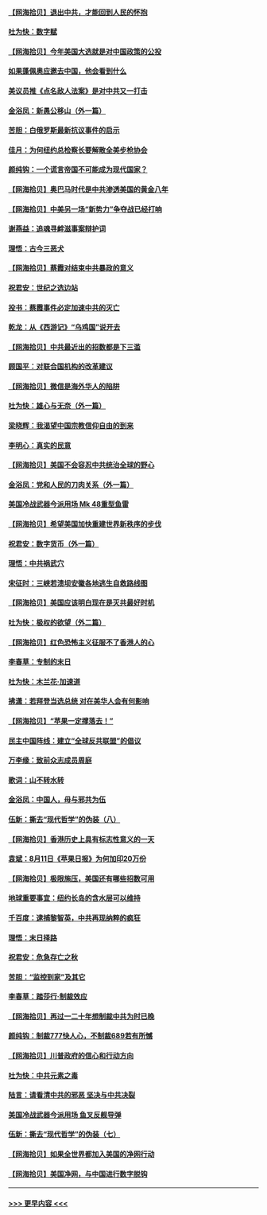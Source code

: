 #### [【网海拾贝】退出中共，才能回到人民的怀抱](../pages/nsc993/n12352634.md?t=08241902) 
#### [吐为快：数字赋](../pages/nsc993/n12352317.md?t=08241902) 
#### [【网海拾贝】今年美国大选就是对中国政策的公投](../pages/nsc993/n12350973.md?t=08241902) 
#### [如果蓬佩奥应邀去中国，他会看到什么](../pages/nsc993/n12350945.md?t=08241902) 
#### [美议员推《点名敌人法案》是对中共又一打击](../pages/nsc993/n12350765.md?t=08241902) 
#### [金浴凤：新愚公移山（外一篇）](../pages/nsc993/n12350253.md?t=08241902) 
#### [苦胆：白俄罗斯最新抗议事件的启示](../pages/nsc993/n12349989.md?t=08241902) 
#### [佳月：为何纽约总检察长要解散全美步枪协会](../pages/nsc993/n12349939.md?t=08241902) 
#### [颜纯钩：一个谎言帝国不可能成为现代国家？](../pages/nsc993/n12349898.md?t=08241902) 
#### [【网海拾贝】奥巴马时代是中共渗透美国的黄金八年](../pages/nsc993/n12349284.md?t=08241902) 
#### [【网海拾贝】中美另一场“新势力”争夺战已经打响](../pages/nsc993/n12346998.md?t=08241902) 
#### [谢燕益：追魂寻衅滋事案辩护词](../pages/nsc993/n12346892.md?t=08241902) 
#### [理悟：古今三恶犬](../pages/nsc993/n12345190.md?t=08241902) 
#### [【网海拾贝】蔡霞对结束中共暴政的意义](../pages/nsc993/n12344263.md?t=08241902) 
#### [祝君安：世纪之选边站](../pages/nsc993/n12342382.md?t=08241902) 
#### [投书：蔡霞事件必定加速中共的灭亡](../pages/nsc993/n12341881.md?t=08241902) 
#### [乾龙：从《西游记》“乌鸡国”说开去](../pages/nsc993/n12341690.md?t=08241902) 
#### [【网海拾贝】中共最近出的招数都是下三滥](../pages/nsc993/n12341593.md?t=08241902) 
#### [顾国平：对联合国机构的改革建议](../pages/nsc993/n12339928.md?t=08241902) 
#### [【网海拾贝】微信是海外华人的陷阱](../pages/nsc993/n12338868.md?t=08241902) 
#### [吐为快：雄心与无奈（外一篇）](../pages/nsc993/n12338132.md?t=08241902) 
#### [梁晓辉：我渴望中国宗教信仰自由的到来](../pages/nsc993/n12336657.md?t=08241902) 
#### [李明心：真实的民意](../pages/nsc993/n12336089.md?t=08241902) 
#### [【网海拾贝】美国不会容忍中共统治全球的野心](../pages/nsc993/n12336063.md?t=08241902) 
#### [金浴凤：党和人民的刀肉关系（外一篇）](../pages/nsc993/n12335834.md?t=08241902) 
#### [美国冷战武器今派用场 Mk 48重型鱼雷](../pages/nsc993/n12335354.md?t=08241902) 
#### [【网海拾贝】希望美国加快重建世界新秩序的步伐](../pages/nsc993/n12334224.md?t=08241902) 
#### [祝君安：数字货币（外一篇）](../pages/nsc993/n12334186.md?t=08241902) 
#### [理悟：中共祸武穴](../pages/nsc993/n12333962.md?t=08241902) 
#### [宋征时：三峡若溃坝安徽各地逃生自救路线图](../pages/nsc993/n12332450.md?t=08241902) 
#### [【网海拾贝】美国应该明白现在是灭共最好时机](../pages/nsc993/n12332313.md?t=08241902) 
#### [吐为快：极权的欲望（外二篇）](../pages/nsc993/n12332089.md?t=08241902) 
#### [【网海拾贝】红色恐怖主义征服不了香港人的心](../pages/nsc993/n12329296.md?t=08241902) 
#### [李春草：专制的末日](../pages/nsc993/n12329079.md?t=08241902) 
#### [吐为快：木兰花‧加速道](../pages/nsc993/n12327366.md?t=08241902) 
#### [拂潇：若拜登当选总统 对在美华人会有何影响](../pages/nsc993/n12295996.md?t=08241902) 
#### [【网海拾贝】“苹果一定撑落去！”](../pages/nsc993/n12326784.md?t=08241902) 
#### [民主中国阵线：建立“全球反共联盟”的倡议](../pages/nsc993/n12324177.md?t=08241902) 
#### [万李缘：致前众志成员周庭](../pages/nsc993/n12324635.md?t=08241902) 
#### [歌词：山不转水转](../pages/nsc993/n12324599.md?t=08241902) 
#### [金浴凤：中国人，毋与邪共为伍](../pages/nsc993/n12324257.md?t=08241902) 
#### [伍新：撕去“现代哲学”的伪装（八）](../pages/nsc993/n12324188.md?t=08241902) 
#### [【网海拾贝】香港历史上具有标志性意义的一天](../pages/nsc993/n12324021.md?t=08241902) 
#### [袁斌：8月11日《苹果日报》为何加印20万份](../pages/nsc993/n12323955.md?t=08241902) 
#### [【网海拾贝】极限施压，美国还有哪些招数可用](../pages/nsc993/n12322512.md?t=08241902) 
#### [地球重要事宜：纽约长岛的含水层可以维持](../pages/nsc993/n12321844.md?t=08241902) 
#### [千百度：逮捕黎智英，中共再现纳粹的疯狂](../pages/nsc993/n12321777.md?t=08241902) 
#### [理悟：末日择路](../pages/nsc993/n12320812.md?t=08241902) 
#### [祝君安：危急存亡之秋](../pages/nsc993/n12320795.md?t=08241902) 
#### [苦胆：“监控到家”及其它](../pages/nsc993/n12320751.md?t=08241902) 
#### [李春草：踏莎行·制裁效应](../pages/nsc993/n12318290.md?t=08241902) 
#### [【网海拾贝】再过一二十年想制裁中共为时已晚](../pages/nsc993/n12318195.md?t=08241902) 
#### [颜纯钩：制裁777快人心，不制裁689若有所憾](../pages/nsc993/n12316912.md?t=08241902) 
#### [【网海拾贝】川普政府的信心和行动方向](../pages/nsc993/n12316673.md?t=08241902) 
#### [吐为快：中共元素之毒](../pages/nsc993/n12316547.md?t=08241902) 
#### [陆言：请看清中共的邪恶 坚决与中共决裂](../pages/nsc993/n12315784.md?t=08241902) 
#### [美国冷战武器今派用场 鱼叉反舰导弹](../pages/nsc993/n12316258.md?t=08241902) 
#### [伍新：撕去“现代哲学”的伪装（七）](../pages/nsc993/n12315846.md?t=08241902) 
#### [【网海拾贝】如果全世界都加入美国的净网行动](../pages/nsc993/n12315588.md?t=08241902) 
#### [【网海拾贝】美国净网，与中国进行数字脱钩](../pages/nsc993/n12312813.md?t=08241902) 

----
#### [ >>> 更早内容 <<< ](../indexes/nsc993-earlier.md)
